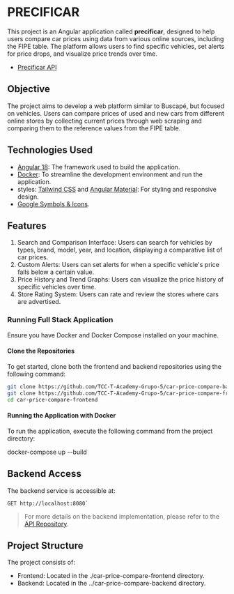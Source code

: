 # PRECIFICAR

This project is an Angular application called **precificar**, designed to help users compare car prices using data from various online sources, including the FIPE table. The platform allows users to find specific vehicles, set alerts for price drops, and visualize price trends over time.

- [Precificar API](https://github.com/TCC-T-Academy-Grupo-5/car-price-compare-frontend.git)

## Objective

The project aims to develop a web platform similar to Buscapé, but focused on vehicles. Users can compare prices of used and new cars from different online stores by collecting current prices through web scraping and comparing them to the reference values from the FIPE table.


## Technologies Used

- [Angular 18](https://angular.dev/overview): The framework used to build the application.
- [Docker](https://docs.docker.com/): To streamline the development environment and run the application.
- styles: [Tailwind CSS](https://tailwindcss.com/docs/installation) and [Angular Material](https://material.angular.io/): For styling and responsive design.
- [Google Symbols & Icons](https://fonts.google.com/icons).

## Features

1. Search and Comparison Interface: Users can search for vehicles by types, brand, model, year, and location, displaying a comparative list of car prices.
2. Custom Alerts: Users can set alerts for when a specific vehicle's price falls below a certain value.
3. Price History and Trend Graphs: Users can visualize the price history of specific vehicles over time.
4. Store Rating System: Users can rate and review the stores where cars are advertised.


### Running Full Stack Application

Ensure you have Docker and Docker Compose installed on your machine.

#### Clone the Repositories

To get started, clone both the frontend and backend repositories using the following command:
```bash
git clone https://github.com/TCC-T-Academy-Grupo-5/car-price-compare-backend.git && \
git clone https://github.com/TCC-T-Academy-Grupo-5/car-price-compare-frontend.git && \
cd car-price-compare-frontend
```

#### Running the Application with Docker

To run the application, execute the following command from the project directory:

docker-compose up --build

## Backend Access

The backend service is accessible at:
```http request
GET http://localhost:8080`
```
> For more details on the backend implementation, please refer to the [API Repository](https://github.com/TCC-T-Academy-Grupo-5/car-price-compare-frontend.git).

## Project Structure

The project consists of:

- Frontend: Located in the ./car-price-compare-frontend directory.
- Backend: Located in the ../car-price-compare-backend directory.
